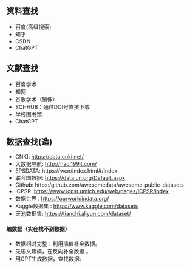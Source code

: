 

## 资料查找

- 百度(高级搜索)
- 知乎
- CSDN
- ChatGPT

## 文献查找

- 百度学术
- 知网
- 谷歌学术（镜像）
- SCI-HUB：通过DOI号直接下载
- 学校图书馆
- ChatGPT

## 数据查找(造)

- CNKI: https://data.cnki.net/
- 大数据导航: http://hao.199it.com/
- EPSDATA: https://wcn/index.html#/Index
- 联合国数据: https://data.un.org/Default.aspx
- Github: https:/github.com/awesomedata/awesome-public-datasets
- ICPSR: https://www.icpsr.umich.edu/web/pages/ICPSR/index
- 数据世界 : https://ourworldindata.org/
- Kaggle数据集 : https://www.kaggle.com/datasets
- 天池数据集: https://tianchi.aliyun.com/dataset/

#### 编数据（实在找不到数据）

 - 数据相对完整：利用插值补全数据。
 - 先语文建模，在反向补全数据 。
 - 用GPT生成数据，查找数据。






























